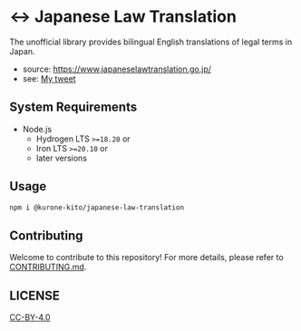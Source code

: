 # ↔️ Japanese Law Translation

The unofficial library provides bilingual English translations of legal
terms in Japan.

- source: <https://www.japaneselawtranslation.go.jp/>
- see: [My tweet](https://x.com/kurone_kito/status/1817756249112617423)

## System Requirements

- Node.js
  - Hydrogen LTS `>=18.20` or
  - Iron LTS `>=20.10` or
  - later versions

## Usage

```sh
npm i @kurone-kito/japanese-law-translation
```

## Contributing

Welcome to contribute to this repository! For more details,
please refer to [CONTRIBUTING.md](.github/CONTRIBUTING.md).

## LICENSE

[CC-BY-4.0](https://creativecommons.org/licenses/by/4.0/)
